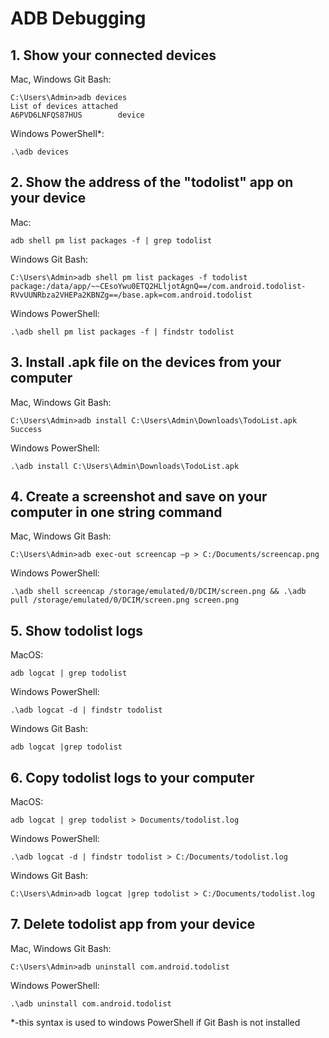 # ADB Debugging
## 1. Show your connected devices

Mac, Windows Git Bash:
```
C:\Users\Admin>adb devices
List of devices attached
A6PVD6LNFQS87HUS        device
```
Windows PowerShell*:
```
.\adb devices
```
## 2. Show the address of the "todolist" app on your device

Mac:
```
adb shell pm list packages -f | grep todolist
``` 
Windows Git Bash:
```
C:\Users\Admin>adb shell pm list packages -f todolist
package:/data/app/~~CEsoYwu0ETQ2HLljotAgnQ==/com.android.todolist-RVvUUNRbza2VHEPa2KBNZg==/base.apk=com.android.todolist
```
Windows PowerShell:
```
.\adb shell pm list packages -f | findstr todolist
``` 
## 3. Install .apk file on the devices from your computer

Mac, Windows Git Bash:
```
C:\Users\Admin>adb install C:\Users\Admin\Downloads\TodoList.apk
Success
```
Windows PowerShell:
```
.\adb install C:\Users\Admin\Downloads\TodoList.apk
```
## 4. Create a screenshot and save on your computer in one string command

Mac, Windows Git Bash:
```
C:\Users\Admin>adb exec-out screencap –p > C:/Documents/screencap.png
```
Windows PowerShell:
```
.\adb shell screencap /storage/emulated/0/DCIM/screen.png && .\adb pull /storage/emulated/0/DCIM/screen.png screen.png
```   
## 5. Show todolist logs

MacOS: 
```    
adb logcat | grep todolist
```
Windows PowerShell: 
```  
.\adb logcat -d | findstr todolist
```
Windows Git Bash: 
```
adb logcat |grep todolist
```
## 6. Copy todolist logs to your computer
MacOS: 
```    
adb logcat | grep todolist > Documents/todolist.log 
```
Windows PowerShell: 
```  
.\adb logcat -d | findstr todolist > C:/Documents/todolist.log 
```
Windows Git Bash: 
```
C:\Users\Admin>adb logcat |grep todolist > C:/Documents/todolist.log 
```
## 7. Delete todolist app from your device
Mac, Windows Git Bash:
```
C:\Users\Admin>adb uninstall com.android.todolist
```
Windows PowerShell: 
```  
.\adb uninstall com.android.todolist
```
*-this syntax is used to windows PowerShell if Git Bash is not installed
